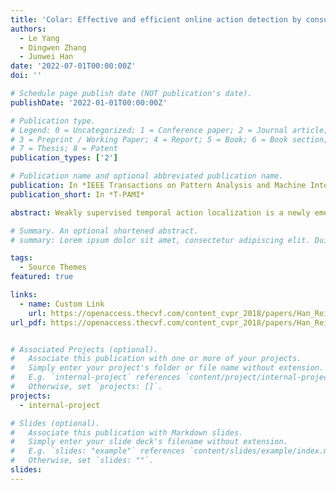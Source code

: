 ```yaml
---
title: 'Colar: Effective and efficient online action detection by consulting exemplars'
authors:
  - Le Yang
  - Dingwen Zhang
  - Junwei Han
date: '2022-07-01T00:00:00Z'
doi: ''

# Schedule page publish date (NOT publication's date).
publishDate: '2022-01-01T00:00:00Z'

# Publication type.
# Legend: 0 = Uncategorized; 1 = Conference paper; 2 = Journal article;
# 3 = Preprint / Working Paper; 4 = Report; 5 = Book; 6 = Book section;
# 7 = Thesis; 8 = Patent
publication_types: ['2']

# Publication name and optional abbreviated publication name.
publication: In *IEEE Transactions on Pattern Analysis and Machine Intelligence*
publication_short: In *T-PAMI*

abstract: Weakly supervised temporal action localization is a newly emerging yet widely studied topic in recent years. The existing methods can be categorized into the pre-classification pipeline and the post-classification pipeline. The pre-classification pipeline first performs classification on each video snippet and then aggregates the snippet-level classification scores to obtain the video-level classification score. In contrast, the post-classification pipeline aggregates the snippet-level features first and then predicts the video-level classificationscore based on the aggregated feature. Although the classifiers in these two pipelines are used in different ways, the role they play is exactly the same. To this end, an ideal classifier can make both pipelines work. This inspires us to simultaneously learn these two pipelines in a unified framework to obtain an effective classifier. Specifically, we implement two parallel network streams to model the two localization-by-classification pipelines simultaneously and make the two network streams share the same classifier. This achieves the novel Equivalent Classification Mapping (ECM) mechanism. Moreover, we discover that an ideal classifier may possess two characteristics 1) The frame-level classification scores obtained from the pre-classification stream and the feature aggregation weights in the post-classification stream should be consistent; 2) The classification results of these two streams should be identical. Based on these two characteristics, we further introduce a weight-transition module and an equivalent training strategy into the proposed learning framework, which assists to thoroughly mine the equivalence mechanism. Comprehensive experiments are conducted on three benchmarks and ECM achieves accurate action localization results.

# Summary. An optional shortened abstract.
# summary: Lorem ipsum dolor sit amet, consectetur adipiscing elit. Duis posuere tellus ac convallis placerat. Proin tincidunt magna sed ex sollicitudin condimentum.

tags:
  - Source Themes
featured: true

links:
  - name: Custom Link
    url: https://openaccess.thecvf.com/content_cvpr_2018/papers/Han_Reinforcement_Cutting-Agent_Learning_CVPR_2018_paper.pdf
url_pdf: https://openaccess.thecvf.com/content_cvpr_2018/papers/Han_Reinforcement_Cutting-Agent_Learning_CVPR_2018_paper.pdf


# Associated Projects (optional).
#   Associate this publication with one or more of your projects.
#   Simply enter your project's folder or file name without extension.
#   E.g. `internal-project` references `content/project/internal-project/index.md`.
#   Otherwise, set `projects: []`.
projects:
  - internal-project

# Slides (optional).
#   Associate this publication with Markdown slides.
#   Simply enter your slide deck's filename without extension.
#   E.g. `slides: "example"` references `content/slides/example/index.md`.
#   Otherwise, set `slides: ""`.
slides:
---
```

